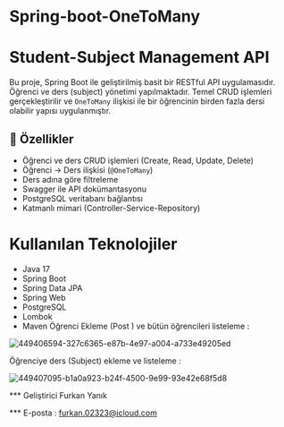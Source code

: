 # Spring-boot-OneToMany
# Student-Subject Management API

Bu proje, Spring Boot ile geliştirilmiş basit bir RESTful API uygulamasıdır. Öğrenci ve ders (subject) yönetimi yapılmaktadır. Temel CRUD işlemleri gerçekleştirilir ve `OneToMany` ilişkisi ile bir öğrencinin birden fazla dersi olabilir yapısı uygulanmıştır.

## 📌 Özellikler

- Öğrenci ve ders CRUD işlemleri (Create, Read, Update, Delete)
- Öğrenci → Ders ilişkisi (`@OneToMany`)
- Ders adına göre filtreleme
- Swagger ile API dokümantasyonu
- PostgreSQL veritabanı bağlantısı
- Katmanlı mimari (Controller-Service-Repository)

# Kullanılan Teknolojiler

- Java 17  
- Spring Boot  
- Spring Data JPA  
- Spring Web  
- PostgreSQL  
- Lombok  
- Maven
Öğrenci Ekleme (Post ) ve bütün öğrencileri listeleme :



![449406594-327c6365-e87b-4e97-a004-a733e49205ed](https://github.com/user-attachments/assets/e0845858-561b-4148-89e0-ba05946d657a)

Öğrenciye ders (Subject) ekleme ve listeleme :


![449407095-b1a0a923-b24f-4500-9e99-93e42e68f5d8](https://github.com/user-attachments/assets/cb501968-c02a-432b-9ff7-2d26f9b200e9)

*** Geliştirici Furkan Yanık


***  E-posta : furkan.02323@icloud.com





